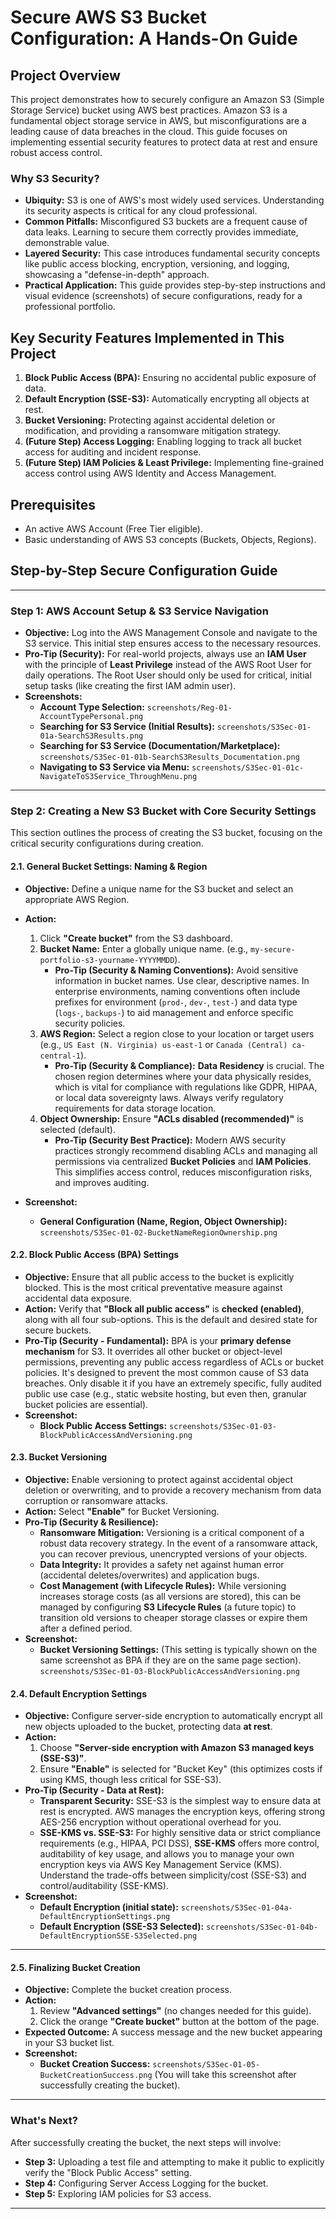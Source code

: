 # Secure AWS S3 Bucket Configuration: A Hands-On Guide

## Project Overview

This project demonstrates how to securely configure an Amazon S3 (Simple Storage Service) bucket using AWS best practices. Amazon S3 is a fundamental object storage service in AWS, but misconfigurations are a leading cause of data breaches in the cloud. This guide focuses on implementing essential security features to protect data at rest and ensure robust access control.

### Why S3 Security?

* **Ubiquity:** S3 is one of AWS's most widely used services. Understanding its security aspects is critical for any cloud professional.
* **Common Pitfalls:** Misconfigured S3 buckets are a frequent cause of data leaks. Learning to secure them correctly provides immediate, demonstrable value.
* **Layered Security:** This case introduces fundamental security concepts like public access blocking, encryption, versioning, and logging, showcasing a "defense-in-depth" approach.
* **Practical Application:** This guide provides step-by-step instructions and visual evidence (screenshots) of secure configurations, ready for a professional portfolio.

## Key Security Features Implemented in This Project

1.  **Block Public Access (BPA):** Ensuring no accidental public exposure of data.
2.  **Default Encryption (SSE-S3):** Automatically encrypting all objects at rest.
3.  **Bucket Versioning:** Protecting against accidental deletion or modification, and providing a ransomware mitigation strategy.
4.  **(Future Step) Access Logging:** Enabling logging to track all bucket access for auditing and incident response.
5.  **(Future Step) IAM Policies & Least Privilege:** Implementing fine-grained access control using AWS Identity and Access Management.

## Prerequisites

* An active AWS Account (Free Tier eligible).
* Basic understanding of AWS S3 concepts (Buckets, Objects, Regions).

## Step-by-Step Secure Configuration Guide

---

### **Step 1: AWS Account Setup & S3 Service Navigation**

* **Objective:** Log into the AWS Management Console and navigate to the S3 service. This initial step ensures access to the necessary resources.
* **Pro-Tip (Security):** For real-world projects, always use an **IAM User** with the principle of **Least Privilege** instead of the AWS Root User for daily operations. The Root User should only be used for critical, initial setup tasks (like creating the first IAM admin user).
* **Screenshots:**
    * **Account Type Selection:** `screenshots/Reg-01-AccountTypePersonal.png`
    * **Searching for S3 Service (Initial Results):** `screenshots/S3Sec-01-01a-SearchS3Results.png`
    * **Searching for S3 Service (Documentation/Marketplace):** `screenshots/S3Sec-01-01b-SearchS3Results_Documentation.png`
    * **Navigating to S3 Service via Menu:** `screenshots/S3Sec-01-01c-NavigateToS3Service_ThroughMenu.png`

---

### **Step 2: Creating a New S3 Bucket with Core Security Settings**

This section outlines the process of creating the S3 bucket, focusing on the critical security configurations during creation.

#### **2.1. General Bucket Settings: Naming & Region**

* **Objective:** Define a unique name for the S3 bucket and select an appropriate AWS Region.
* **Action:**
    1.  Click **"Create bucket"** from the S3 dashboard.
    2.  **Bucket Name:** Enter a globally unique name. (e.g., `my-secure-portfolio-s3-yourname-YYYYMMDD`).
        * **Pro-Tip (Security & Naming Conventions):** Avoid sensitive information in bucket names. Use clear, descriptive names. In enterprise environments, naming conventions often include prefixes for environment (`prod-`, `dev-`, `test-`) and data type (`logs-`, `backups-`) to aid management and enforce specific security policies.
    3.  **AWS Region:** Select a region close to your location or target users (e.g., `US East (N. Virginia) us-east-1` or `Canada (Central) ca-central-1`).
        * **Pro-Tip (Security & Compliance):** **Data Residency** is crucial. The chosen region determines where your data physically resides, which is vital for compliance with regulations like GDPR, HIPAA, or local data sovereignty laws. Always verify regulatory requirements for data storage location.
    4.  **Object Ownership:** Ensure **"ACLs disabled (recommended)"** is selected (default).
        * **Pro-Tip (Security Best Practice):** Modern AWS security practices strongly recommend disabling ACLs and managing all permissions via centralized **Bucket Policies** and **IAM Policies**. This simplifies access control, reduces misconfiguration risks, and improves auditing.

* **Screenshot:**
    * **General Configuration (Name, Region, Object Ownership):** `screenshots/S3Sec-01-02-BucketNameRegionOwnership.png`

#### **2.2. Block Public Access (BPA) Settings**

* **Objective:** Ensure that all public access to the bucket is explicitly blocked. This is the most critical preventative measure against accidental data exposure.
* **Action:** Verify that **"Block all public access"** is **checked (enabled)**, along with all four sub-options. This is the default and desired state for secure buckets.
* **Pro-Tip (Security - Fundamental):** BPA is your **primary defense mechanism** for S3. It overrides all other bucket or object-level permissions, preventing any public access regardless of ACLs or bucket policies. It's designed to prevent the most common cause of S3 data breaches. Only disable it if you have an extremely specific, fully audited public use case (e.g., static website hosting, but even then, granular bucket policies are essential).
* **Screenshot:**
    * **Block Public Access Settings:** `screenshots/S3Sec-01-03-BlockPublicAccessAndVersioning.png`

#### **2.3. Bucket Versioning**

* **Objective:** Enable versioning to protect against accidental object deletion or overwriting, and to provide a recovery mechanism from data corruption or ransomware attacks.
* **Action:** Select **"Enable"** for Bucket Versioning.
* **Pro-Tip (Security & Resilience):**
    * **Ransomware Mitigation:** Versioning is a critical component of a robust data recovery strategy. In the event of a ransomware attack, you can recover previous, unencrypted versions of your objects.
    * **Data Integrity:** It provides a safety net against human error (accidental deletes/overwrites) and application bugs.
    * **Cost Management (with Lifecycle Rules):** While versioning increases storage costs (as all versions are stored), this can be managed by configuring **S3 Lifecycle Rules** (a future topic) to transition old versions to cheaper storage classes or expire them after a defined period.
* **Screenshot:**
    * **Bucket Versioning Settings:** (This setting is typically shown on the same screenshot as BPA if they are on the same page section). `screenshots/S3Sec-01-03-BlockPublicAccessAndVersioning.png`

#### **2.4. Default Encryption Settings**

* **Objective:** Configure server-side encryption to automatically encrypt all new objects uploaded to the bucket, protecting data **at rest**.
* **Action:**
    1.  Choose **"Server-side encryption with Amazon S3 managed keys (SSE-S3)"**.
    2.  Ensure **"Enable"** is selected for "Bucket Key" (this optimizes costs if using KMS, though less critical for SSE-S3).
* **Pro-Tip (Security - Data at Rest):**
    * **Transparent Security:** SSE-S3 is the simplest way to ensure data at rest is encrypted. AWS manages the encryption keys, offering strong AES-256 encryption without operational overhead for you.
    * **SSE-KMS vs. SSE-S3:** For highly sensitive data or strict compliance requirements (e.g., HIPAA, PCI DSS), **SSE-KMS** offers more control, auditability of key usage, and allows you to manage your own encryption keys via AWS Key Management Service (KMS). Understand the trade-offs between simplicity/cost (SSE-S3) and control/auditability (SSE-KMS).
* **Screenshot:**
    * **Default Encryption (initial state):** `screenshots/S3Sec-01-04a-DefaultEncryptionSettings.png`
    * **Default Encryption (SSE-S3 Selected):** `screenshots/S3Sec-01-04b-DefaultEncryptionSSE-S3Selected.png`

---

#### **2.5. Finalizing Bucket Creation**

* **Objective:** Complete the bucket creation process.
* **Action:**
    1.  Review **"Advanced settings"** (no changes needed for this guide).
    2.  Click the orange **"Create bucket"** button at the bottom of the page.
* **Expected Outcome:** A success message and the new bucket appearing in your S3 bucket list.
* **Screenshot:**
    * **Bucket Creation Success:** `screenshots/S3Sec-01-05-BucketCreationSuccess.png` (You will take this screenshot after successfully creating the bucket).

---

### **What's Next?**

After successfully creating the bucket, the next steps will involve:

* **Step 3:** Uploading a test file and attempting to make it public to explicitly verify the "Block Public Access" setting.
* **Step 4:** Configuring Server Access Logging for the bucket.
* **Step 5:** Exploring IAM policies for S3 access.

---